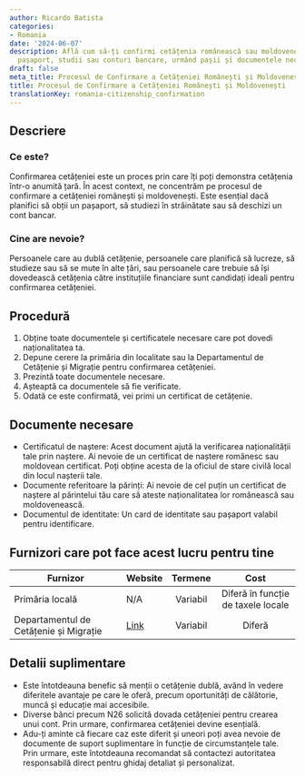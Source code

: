 ```yaml
---
author: Ricardo Batista
categories:
- Romania
date: '2024-06-07'
description: Află cum să-ți confirmi cetățenia românească sau moldovenească pentru
  pașaport, studii sau conturi bancare, urmând pașii și documentele necesare.
draft: false
meta_title: Procesul de Confirmare a Cetățeniei Românești și Moldovenești
title: Procesul de Confirmare a Cetățeniei Românești și Moldovenești
translationKey: romania-citizenship_confirmation
---
```



## Descriere
### Ce este?
Confirmarea cetățeniei este un proces prin care îți poți demonstra cetățenia într-o anumită țară. În acest context, ne concentrăm pe procesul de confirmare a cetățeniei românești și moldovenești. Este esențial dacă planifici să obții un pașaport, să studiezi în străinătate sau să deschizi un cont bancar.

### Cine are nevoie?
Persoanele care au dublă cetățenie, persoanele care planifică să lucreze, să studieze sau să se mute în alte țări, sau persoanele care trebuie să își dovedească cetățenia către instituțiile financiare sunt candidați ideali pentru confirmarea cetățeniei.

## Procedură
1. Obține toate documentele și certificatele necesare care pot dovedi naționalitatea ta.
2. Depune cerere la primăria din localitate sau la Departamentul de Cetățenie și Migrație pentru confirmarea cetățeniei.
3. Prezintă toate documentele necesare.
4. Așteaptă ca documentele să fie verificate.
5. Odată ce este confirmată, vei primi un certificat de cetățenie.

## Documente necesare
- Certificatul de naștere: Acest document ajută la verificarea naționalității tale prin naștere. Ai nevoie de un certificat de naștere românesc sau moldovean certificat. Poți obține acesta de la oficiul de stare civilă local din locul nașterii tale.
- Documente referitoare la părinți: Ai nevoie de cel puțin un certificat de naștere al părintelui tău care să ateste naționalitatea lor românească sau moldovenească.
- Documentul de identitate: Un card de identitate sau pașaport valabil pentru identificare.

## Furnizori care pot face acest lucru pentru tine
| Furnizor               |           Website          |      Termene     |        Cost       |
| ---------------------- |  ------------------------- | :-----------------:| :---------------: |  
| Primăria locală       |          N/A               |     Variabil       |        Diferă în funcție de taxele locale |
| Departamentul de Cetățenie și Migrație| [Link](http://igi.mai.gov.ro)     |      Variabil      |       Diferă     |   

## Detalii suplimentare
- Este întotdeauna benefic să menții o cetățenie dublă, având în vedere diferitele avantaje pe care le oferă, precum oportunități de călătorie, muncă și educație mai accesibile.
- Diverse bănci precum N26 solicită dovada cetățeniei pentru crearea unui cont. Prin urmare, confirmarea cetățeniei devine esențială.
- Adu-ți aminte că fiecare caz este diferit și uneori poți avea nevoie de documente de suport suplimentare în funcție de circumstanțele tale. Prin urmare, este întotdeauna recomandat să contactezi autoritatea responsabilă direct pentru ghidaj detaliat și personalizat.